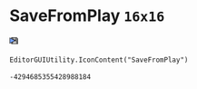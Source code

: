 # SaveFromPlay `16x16`
<img src="/img/SaveFromPlay.png" width=16 height=16>

``` CSharp
EditorGUIUtility.IconContent("SaveFromPlay")
```
```
-4294685355428988184
```
